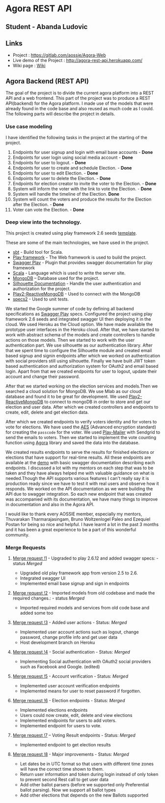 # Agora REST API

## Student - Abanda Ludovic
## Links  
- Project : https://gitlab.com/aossie/Agora-Web
- Live demo of the Project :  http://agora-rest-api.herokuapp.com/
- Wiki page : [Wiki](../../wiki-2018.md)

## Agora Backend (REST API)  

The goal of the project is to divide the current agora platform into a REST API and a web frontend. This part of the project was to produce a REST API(backend) for the Agora platform. I made use of the models that were already found in the code base and also reused as much code as I could. The following parts will describe the project in details.

### Use case modeling 

I have identified the following tasks in the project at the starting of the project.
1. Endpoints for user signup and login with email base accounts - **Done**
2. Endpoints for user login using social media account - **Done** 
3. Endpoints for user to logout. - **Done** 
4. Endpoints for user to create and schedule Election.  - **Done** 
5. Endpoints for user to edit Election.  - **Done** 
6. Endpoints for user to delete the Election. - **Done** 
7. Endpoints for election creator to invite the voter to the Election. - **Done** 
8. System will inform the voter with the link to vote the Election.  - **Done**
7. System will handle the timeline of the Election. **Done**
8. System will count the voters and produce the results for the Election after the Election. - **Done** 
9. Voter can vote the Election. - **Done** 

### Deep view into the technology. 

This project is created using play framework 2.6 seeds [template](https://github.com/playframework/play-scala-seed.g8).

These are some of the main technologies, we have used in the project.

* [sbt](http://www.scala-sbt.org/) - Build tool for Scala.
* [Play framework](https://www.playframework.com/) - The Web framework is used to build the project.
* [Swagger Play](https://github.com/swagger-api/swagger-play) - Plugin that provides swagger documentation for play framework
* [Scala](https://www.scala-lang.org/) - Language which is used to write the server site.
* [MongoDB](https://docs.mongodb.com/) – Database used for the project. 
* [Silhouette Documentation](https://www.silhouette.rocks/docs) - Handle the user authentication and authorization for the project.
* [Play2-ReactiveMongoDB](http://reactivemongo.org/releases/0.1x/documentation/tutorial/play.html) - Used to connect with the MongoDB
* [specs2](https://github.com/etorreborre/specs2) - Used to unit tests.

We started the Google summer of code by defining all backend specifications as [Swagger Play](https://github.com/swagger-api/swagger-play) specs. Configured the project using play framework 2.6 seeds and integrated swagger UI then deploying it in the cloud. We used Heroku as the Cloud option. We have made available the prototype user interfaces in the Heroku cloud. After that, we have started to work with abstract schema of the models and create controllers to handle actions on those models. Then we started to work with the user authentication part. We use silhouette as our authentication library. After that we spent time to configure the Silhouette module and created email based signup and signin endpoints after which we worked on authentication with social providers still using silhouette. Finally we have built JWT token based authentication and authorization system for OAuth2 and email based login. Apart from that we created endpoints for user to logout, update their account and change their password.

After that we started working on the election services and models.Then we searched a cloud solution for MongoDB. We use Mlab as our cloud database and found it to be great for development. We used [Play2-ReactiveMongoDB](http://reactivemongo.org/releases/0.1x/documentation/tutorial/play.html) to connect to mongoDB in order to store and get our election and user data. After which we created controllers and endpoints to create, edit, delete and get election data.

 
After which we created endpoints to verify voters identity and for voters to vote for elections. We have used the [AES](https://en.wikipedia.org/wiki/Advanced_Encryption_Standard) (Advanced encryption standard) for creating the `passcode` for the voter. We used [Play-Mailer](https://github.com/playframework/play-mailer) with Sendgrid to send the emails to voters. Then we started to implement the vote counting function using [Agora](https://gitlab.com/aossie/Agora) library and saved the data into the database.

We created results endpoints to serve the results for finished elections or elections that have support for real-time results.
All these endpoints are available at the [demo](http://agora-rest-api.herokuapp.com/) with basic swagger documentation describing each endpoints. I discussed a lot with my mentors on each step that was to be taken and they have always helped me with valuable guidance on what is needed.Though the API supports various features I can't really say it is production ready since we have to test it with real users and observe how it responds. We worked on the API documentation as we were building the API due to swagger integration. So each new endpoint that was created was accompanied with its documentation, we have many things to improve in documentation and also in the Agora API.

I would like to thank every AOSSIE member, especially my mentors, Thuvarakan Tharmarajasingam, Bruno Woltzenlogel Paleo and Ezequiel Postan for being so nice and helpful. I have learnt a lot in the past 3 months and it has been a great experience to be a part of this wonderful community. 

### Merge Requests 
1. [ Merge request !1](https://gitlab.com/aossie/Agora-Web/merge_requests/34) - Upgraded to play 2.6.12 and added swagger specs: - status *Merged*
    * Upgraded old play framework app from version 2.5 to 2.6.
    * Integrated swagger  UI
    * Implemented email base signup and sign in endpoints

2. [Merge request !2](https://gitlab.com/aossie/Agora-Web/merge_requests/35) - Imported models from old codebase and made the required changes.: - status *Merged*
    *  Imported required models and services from old code base and added some too

3. [Merge request !3](https://gitlab.com/aossie/Agora-Web/merge_requests/36) - Added user actions  - Status: *Merged*
    *  Implemented user account actions such as logout, change password, change profile info and get user data
    *  Host development branch on Heroku 

4. [Merge request !4](https://gitlab.com/aossie/Agora-Web/merge_requests/39) - Social authentication - Status: *Merged*
    * Implementing Social authentication with OAuth2 social providers such as Facebook and Google. (edited)

5. [Merge request !5](https://gitlab.com/aossie/Agora-Web/merge_requests/38) - Account verification - Status: *Merged*
    * Implemented user account verification endpoints
    * Implemented means for user to reset password if forgotten.

6. [Merge request !6](https://gitlab.com/aossie/Agora-Web/merge_requests/40) - Election endpoints - Status: *Merged*
    * Implemented elections endpoints
    * Users could now create, edit, delete and view elections
    * Implemented endpoints for users to add voters.
    * Implemented endpoint for users to vote.

7. [Merge request !7](https://gitlab.com/aossie/Agora-Web/merge_requests/41) – Voting Result endpoints - Status: *Merged*
    * Implemented endpoint to get election results

8. [Merge request !8](https://gitlab.com/aossie/Agora-Web/merge_requests/42) - Major improvements - Status: *Merged*
    * Let dates be in UTC format so that users with different time zones will have the correct time shown to them.
    * Return user information and token during login instead of only token to prevent second Rest call to get user data
    * Add other ballot parsers (before we supported only Preferential ballot parsing). Now we support all ballot types
    * Add other elections that depends on the new Ballots supported